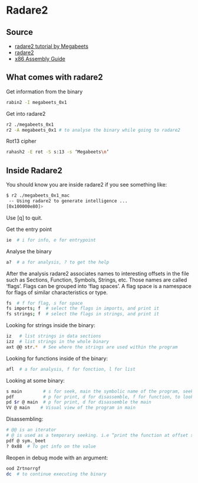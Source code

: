 # Radare2

## Source

- [radare2 tutorial by Megabeets](https://www.megabeets.net/a-journey-into-radare-2-part-1/)
- [radare2](https://www.radare.org/r/down.html)
- [x86 Assembly Guide](http://flint.cs.yale.edu/cs421/papers/x86-asm/asm.html)

## What comes with radare2

Get information from the binary
```bash
rabin2 -I megabeets_0x1
```

Get into radare2
```bash
r2 ./megabeets_0x1
r2 -A megabeets_0x1 # to analyse the binary while going to radare2 
```

Rot13 cipher
```bash
rahash2 -E rot -S s:13 -s ‘Megabeets\n‘
```

## Inside Radare2

You should know you are inside radare2 if you see something like:
```bash
$ r2 ./megabeets_0x1_mac
 -- Using radare2 to generate intelligence ...
[0x100000e80]>
```

Use [q] to quit.

Get the entry point
```bash
ie  # i for info, e for entrypoint
```

Analyse the binary
```bash
a?  # a for analysis, ? to get the help
```

After the analysis radare2 associates names to interesting offsets in the file such as Sections, Function, Symbols, Strings, etc.
Those names are called ‘flags’. Flags can be grouped into ‘flag spaces’. 
A flag space is a namespace for flags of similar characteristics or type.
```bash
fs  # f for flag, s for space
fs imports; f  # select the flags in imports, and print it 
fs strings; f  # select the flags in strings, and print it 
```

Looking for strings inside the binary:
```bash
iz   # list strings in data sections
izz  # list strings in the whole binary
axt @@ str.*  # See where the strings are used within the program
```

Looking for functions inside of the binary:
```bash
afl  # a for analysis, f for fonction, l for list
```

Looking at some binary:
```bash
s main        # s for seek, main the symbolic name of the program, seek the bit
pdf           # p for print, d for disassemble, f for function, to look at the assembly code
pd $r @ main  # p for print, d for disassemble the main
VV @ main    # Visual view of the program in main
```

Disassembling:
```bash
# @@ is an iterator
# @ is used as a temporary seeking. i.e “print the function at offset sym.beet”.
pdf @ sym._beet
? 0x88  # To get info on the value
```

Reopen in debug mode with an argument:
```bash
ood Zrtnorrgf
dc  # to continue executing the binary
```
